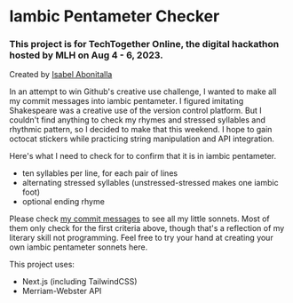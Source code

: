 # Iambic Pentameter Checker
### This project is for TechTogether Online, the digital hackathon hosted by MLH on Aug 4 - 6, 2023.
Created by [Isabel Abonitalla](https://github.com/isabiiil)

In an attempt to win Github's creative use challenge, I wanted to make all my commit messages into iambic pentameter. I figured imitating Shakespeare was a creative use of the version control platform. But I couldn't find anything to check my rhymes and stressed syllables and rhythmic pattern, so I decided to make that this weekend. I hope to gain octocat stickers while practicing string manipulation and API integration. 

Here's what I need to check for to confirm that it is in iambic pentameter. 
+ ten syllables per line, for each pair of lines
+ alternating stressed syllables (unstressed-stressed makes one iambic foot)
+ optional ending rhyme

Please check [my commit messages](https://github.com/isabiiil/tto-hack/commits/main) to see all my little sonnets. Most of them only check for the first criteria above, though that's a reflection of my literary skill not programming. Feel free to try your hand at creating your own iambic pentameter sonnets here.

This project uses:
+ Next.js (including TailwindCSS)
+ Merriam-Webster API